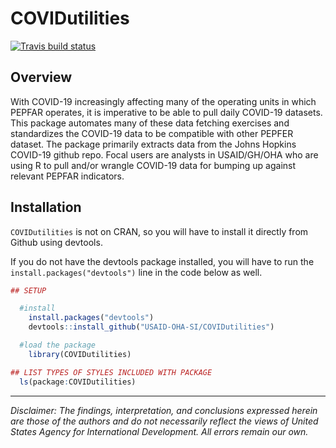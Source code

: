 
# COVIDutilities

  <!-- badges: start -->
  [![Travis build status](https://travis-ci.com/USAID-OHA-SI/COVIDutilities.svg?branch=master)](https://travis-ci.com/USAID-OHA-SI/COVIDutilities)
  <!-- badges: end -->


## Overview

With COVID-19 increasingly affecting many of the operating units in which PEPFAR operates, it is imperative to be able to pull daily COVID-19 datasets. This package automates many of these data fetching exercises and standardizes the COVID-19 data to be compatible with other PEPFER dataset. The package primarily extracts data from the Johns Hopkins COVID-19 github repo. Focal users are analysts in USAID/GH/OHA who are using R to pull and/or wrangle COVID-19 data for bumping up against relevant PEPFAR indicators.


## Installation

`COVIDutilities` is not on CRAN, so you will have to install it directly from Github using devtools.

If you do not have the devtools package installed, you will have to run the `install.packages("devtools")` line in the code below as well.

``` r
## SETUP

  #install
    install.packages("devtools")
    devtools::install_github("USAID-OHA-SI/COVIDutilities")

  #load the package
    library(COVIDutilities)

## LIST TYPES OF STYLES INCLUDED WITH PACKAGE
  ls(package:COVIDutilities)
```


---

*Disclaimer: The findings, interpretation, and conclusions expressed herein are those of the authors and do not necessarily reflect the views of United States Agency for International Development. All errors remain our own.*
